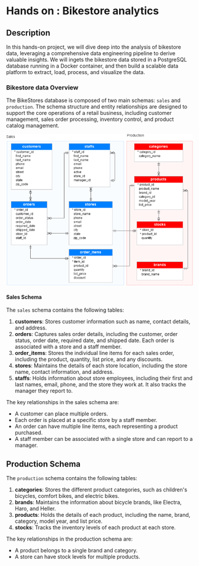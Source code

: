 # Hands on : Bikestore analytics

## Description

In this hands-on project, we will dive deep into the analysis of bikestore data, leveraging a comprehensive data engineering pipeline to derive valuable insights. We will ingets the bikestore data stored in a PostgreSQL database running in a Docker container, and then build a scalable data platform to extract, load, process, and visualize the data.

### Bikestore data Overview

The BikeStores database is composed of two main schemas: `sales` and `production`. The schema structure and entity relationships are designed to support the core operations of a retail business, including customer management, sales order processing, inventory control, and product catalog management.

![BikeStore Database Diagram](./img/bikestore_db_diagram.png)

#### Sales Schema

The `sales` schema contains the following tables:

1. **customers**: Stores customer information such as name, contact details, and address.
2. **orders**: Captures sales order details, including the customer, order status, order date, required date, and shipped date. Each order is associated with a store and a staff member.
3. **order_items**: Stores the individual line items for each sales order, including the product, quantity, list price, and any discounts.
4. **stores**: Maintains the details of each store location, including the store name, contact information, and address.
5. **staffs**: Holds information about store employees, including their first and last names, email, phone, and the store they work at. It also tracks the manager they report to.

The key relationships in the sales schema are:
- A customer can place multiple orders.
- Each order is placed at a specific store by a staff member.
- An order can have multiple line items, each representing a product purchased.
- A staff member can be associated with a single store and can report to a manager.

## Production Schema

The `production` schema contains the following tables:

1. **categories**: Stores the different product categories, such as children's bicycles, comfort bikes, and electric bikes.
2. **brands**: Maintains the information about bicycle brands, like Electra, Haro, and Heller.
3. **products**: Holds the details of each product, including the name, brand, category, model year, and list price.
4. **stocks**: Tracks the inventory levels of each product at each store.

The key relationships in the production schema are:
- A product belongs to a single brand and category.
- A store can have stock levels for multiple products.

